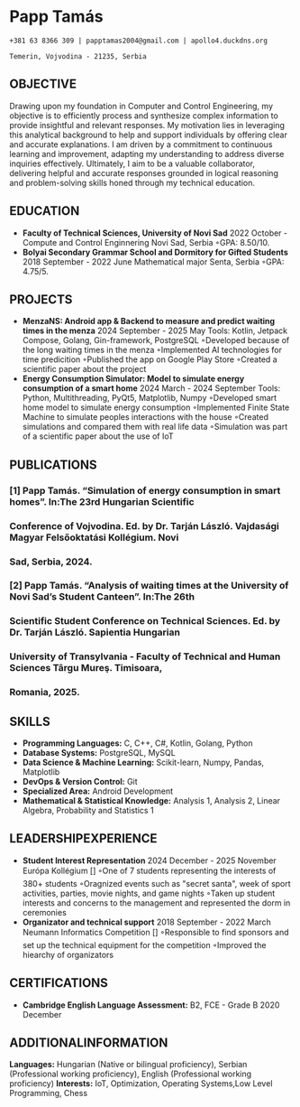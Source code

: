 # Papp Tamás

```
+381 63 8366 309 | papptamas2004@gmail.com | apollo4.duckdns.org
```
```
Temerin, Vojvodina - 21235, Serbia
```
## OBJECTIVE

Drawing upon my foundation in Computer and Control Engineering, my objective is to efficiently process and
synthesize complex information to provide insightful and relevant responses. My motivation lies in leveraging this
analytical background to help and support individuals by offering clear and accurate explanations. I am driven by a
commitment to continuous learning and improvement, adapting my understanding to address diverse inquiries
effectively. Ultimately, I aim to be a valuable collaborator, delivering helpful and accurate responses grounded in
logical reasoning and problem-solving skills honed through my technical education.

## EDUCATION

- **Faculty of Technical Sciences, University of Novi Sad** 2022 October -
    Compute and Control Enginnering Novi Sad, Serbia
    ◦GPA: 8.50/10.
- **Bolyai Secondary Grammar School and Dormitory for Gifted Students** 2018 September - 2022 June
    Mathematical major Senta, Serbia
    ◦GPA: 4.75/5.

## PROJECTS

- **MenzaNS: Android app & Backend to measure and predict waiting times in the menza** 2024 September - 2025 May
    Tools: Kotlin, Jetpack Compose, Golang, Gin-framework, PostgreSQL
    ◦Developed because of the long waiting times in the menza
    ◦Implemented AI technologies for time predicition
    ◦Published the app on Google Play Store
    ◦Created a scientific paper about the project
- **Energy Consumption Simulator: Model to simulate energy consumption of a smart home** 2024 March - 2024 September
    Tools: Python, Multithreading, PyQt5, Matplotlib, Numpy
    ◦Developed smart home model to simulate energy consumption
    ◦Implemented Finite State Machine to simulate peoples interactions with the house
    ◦Created simulations and compared them with real life data
    ◦Simulation was part of a scientific paper about the use of IoT

## PUBLICATIONS

### [1] Papp Tamás. “Simulation of energy consumption in smart homes”. In:The 23rd Hungarian Scientific

### Conference of Vojvodina. Ed. by Dr. Tarján László. Vajdasági Magyar Felsőoktatási Kollégium. Novi

### Sad, Serbia, 2024.

### [2] Papp Tamás. “Analysis of waiting times at the University of Novi Sad’s Student Canteen”. In:The 26th

### Scientific Student Conference on Technical Sciences. Ed. by Dr. Tarján László. Sapientia Hungarian

### University of Transylvania - Faculty of Technical and Human Sciences Târgu Mureş. Timisoara,

### Romania, 2025.

## SKILLS

- **Programming Languages:** C, C++, C#, Kotlin, Golang, Python
- **Database Systems:** PostgreSQL, MySQL
- **Data Science & Machine Learning:** Scikit-learn, Numpy, Pandas, Matplotlib
- **DevOps & Version Control:** Git
- **Specialized Area:** Android Development
- **Mathematical & Statistical Knowledge:** Analysis 1, Analysis 2, Linear Algebra, Probability and Statistics 1


## LEADERSHIPEXPERIENCE

- **Student Interest Representation** 2024 December - 2025 November
    Európa Kollégium []
    ◦One of 7 students representing the interests of 380+ students
    ◦Oragnized events such as "secret santa", week of sport activities, parties, movie nights, and game nights
    ◦Taken up student interests and concerns to the management and represented the dorm in ceremonies
- **Organizator and technical support** 2018 September - 2022 March
    Neumann Informatics Competition []
    ◦Responsible to find sponsors and set up the technical equipment for the competition
    ◦Improved the hiearchy of organizators

## CERTIFICATIONS

- **Cambridge English Language Assessment:** B2, FCE - Grade B 2020 December

## ADDITIONALINFORMATION

**Languages:** Hungarian (Native or bilingual proficiency), Serbian (Professional working proficiency), English
(Professional working proficiency)
**Interests:** IoT, Optimization, Operating Systems,Low Level Programming, Chess


